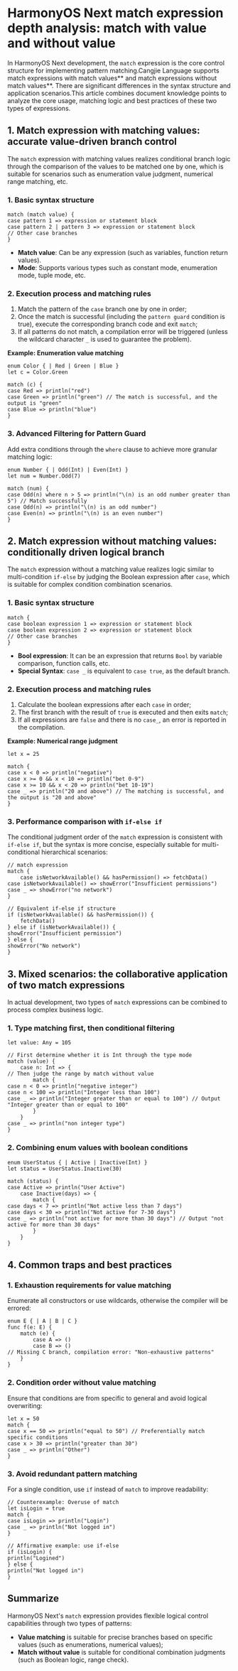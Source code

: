 
# HarmonyOS Next match expression depth analysis: match with value and without value

In HarmonyOS Next development, the `match` expression is the core control structure for implementing pattern matching.Cangjie Language supports match expressions with match values** and match expressions without match values**. There are significant differences in the syntax structure and application scenarios.This article combines document knowledge points to analyze the core usage, matching logic and best practices of these two types of expressions.


## 1. Match expression with matching values: accurate value-driven branch control
The `match` expression with matching values ​​realizes conditional branch logic through the comparison of the values ​​to be matched one by one, which is suitable for scenarios such as enumeration value judgment, numerical range matching, etc.

### 1. Basic syntax structure
```cj
match (match value) {
case pattern 1 => expression or statement block
case pattern 2 | pattern 3 => expression or statement block
// Other case branches
}
```  
- **Match value**: Can be any expression (such as variables, function return values).
- **Mode**: Supports various types such as constant mode, enumeration mode, tuple mode, etc.

### 2. Execution process and matching rules
1. Match the pattern of the `case` branch one by one in order;
2. Once the match is successful (including the `pattern guard` condition is true), execute the corresponding branch code and exit `match`;
3. If all patterns do not match, a compilation error will be triggered (unless the wildcard character `_` is used to guarantee the problem).

**Example: Enumeration value matching**
```cj
enum Color { | Red | Green | Blue }
let c = Color.Green

match (c) {
case Red => println("red")
case Green => println("green") // The match is successful, and the output is "green"
case Blue => println("blue")
}
```  

### 3. Advanced Filtering for Pattern Guard
Add extra conditions through the `where` clause to achieve more granular matching logic:
```cj
enum Number { | Odd(Int) | Even(Int) }
let num = Number.Odd(7)

match (num) {
case Odd(n) where n > 5 => println("\(n) is an odd number greater than 5") // Match successfully
case Odd(n) => println("\(n) is an odd number")
case Even(n) => println("\(n) is an even number")
}
```  


## 2. Match expression without matching values: conditionally driven logical branch
The `match` expression without a matching value realizes logic similar to multi-condition `if-else` by judging the Boolean expression after `case`, which is suitable for complex condition combination scenarios.

### 1. Basic syntax structure
```cj
match {
case boolean expression 1 => expression or statement block
case boolean expression 2 => expression or statement block
// Other case branches
}
```  
- **Bool expression**: It can be an expression that returns `Bool` by variable comparison, function calls, etc.
- **Special Syntax**: `case _` is equivalent to `case true`, as the default branch.

### 2. Execution process and matching rules
1. Calculate the boolean expressions after each `case` in order;
2. The first branch with the result of `true` is executed and then exits `match`;
3. If all expressions are `false` and there is no `case_`, an error is reported in the compilation.

**Example: Numerical range judgment**
```cj
let x = 25

match {
case x < 0 => println("negative")
case x >= 0 && x < 10 => println("bet 0-9")
case x >= 10 && x < 20 => println("bet 10-19")
case _ => println("20 and above") // The matching is successful, and the output is "20 and above"
}
```  

### 3. Performance comparison with `if-else if`
The conditional judgment order of the `match` expression is consistent with `if-else if`, but the syntax is more concise, especially suitable for multi-conditional hierarchical scenarios:
```cj
// match expression
match {
    case isNetworkAvailable() && hasPermission() => fetchData()
case isNetworkAvailable() => showError("Insufficient permissions")
case _ => showError("no network")
}

// Equivalent if-else if structure
if (isNetworkAvailable() && hasPermission()) {
    fetchData()
} else if (isNetworkAvailable()) {
showError("Insufficient permission")
} else {
showError("No network")
}
```  


## 3. Mixed scenarios: the collaborative application of two match expressions
In actual development, two types of `match` expressions can be combined to process complex business logic.

### 1. Type matching first, then conditional filtering
```cj
let value: Any = 105

// First determine whether it is Int through the type mode
match (value) {
    case n: Int => {
// Then judge the range by match without value
        match {
case n < 0 => println("negative integer")
case n < 100 => println("Integer less than 100")
case _ => println("Integer greater than or equal to 100") // Output "Integer greater than or equal to 100"
        }
    }
case _ => println("non integer type")
}
```  

### 2. Combining enum values ​​with boolean conditions
```cj
enum UserStatus { | Active | Inactive(Int) }
let status = UserStatus.Inactive(30)

match (status) {
case Active => println("User Active")
    case Inactive(days) => {
        match {
case days < 7 => println("Not active less than 7 days")
case days < 30 => println("Not active for 7-30 days")
case _ => println("not active for more than 30 days") // Output "not active for more than 30 days"
        }
    }
}
```  


## 4. Common traps and best practices
### 1. Exhaustion requirements for value matching
Enumerate all constructors or use wildcards, otherwise the compiler will be errored:
```cj
enum E { | A | B | C }
func f(e: E) {
    match (e) {
        case A => ()
        case B => ()
// Missing C branch, compilation error: "Non-exhaustive patterns"
    }
}
```  

### 2. Condition order without value matching
Ensure that conditions are from specific to general and avoid logical overwriting:
```cj
let x = 50
match {
case x == 50 => println("equal to 50") // Preferentially match specific conditions
case x > 30 => println("greater than 30")
case _ => println("Other")
}
```  

### 3. Avoid redundant pattern matching
For a single condition, use `if` instead of `match` to improve readability:
```cj
// Counterexample: Overuse of match
let isLogin = true
match {
case isLogin => println("Login")
case _ => println("Not logged in")
}

// Affirmative example: use if-else
if (isLogin) {
println("Logined")
} else {
println("Not logged in")
}
```  


## Summarize
HarmonyOS Next's `match` expression provides flexible logical control capabilities through two types of patterns:
- **Value matching** is suitable for precise branches based on specific values ​​(such as enumerations, numerical values);
- **Match without value** is suitable for conditional combination judgments (such as Boolean logic, range check).
